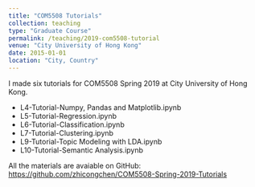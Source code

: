 ```yaml
---
title: "COM5508 Tutorials"
collection: teaching
type: "Graduate Course"
permalink: /teaching/2019-com5508-tutorial
venue: "City University of Hong Kong"
date: 2015-01-01
location: "City, Country"
---
```


I made six tutorials for COM5508 Spring 2019 at City University of Hong Kong. 

- L4-Tutorial-Numpy, Pandas and Matplotlib.ipynb
- L5-Tutorial-Regression.ipynb
- L6-Tutorial-Classification.ipynb
- L7-Tutorial-Clustering.ipynb
- L9-Tutorial-Topic Modeling with LDA.ipynb
- L10-Tutorial-Semantic Analysis.ipynb

All the materials are avaiable on GitHub: https://github.com/zhicongchen/COM5508-Spring-2019-Tutorials
